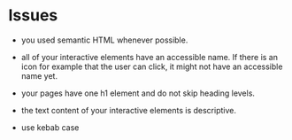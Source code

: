 # Issues

- you used semantic HTML whenever possible.
- all of your interactive elements have an accessible name. If there is an icon for example that the user can click, it might not have an accessible name yet.
- your pages have one h1 element and do not skip heading levels.
- the text content of your interactive elements is descriptive.

- use kebab case
